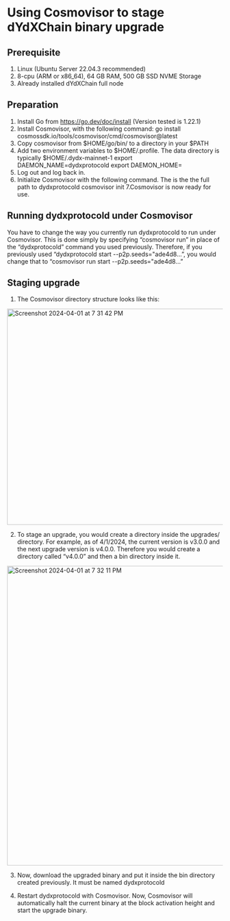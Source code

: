# Using Cosmovisor to stage dYdXChain binary upgrade 

## Prerequisite

1. Linux (Ubuntu Server 22.04.3 recommended)
2. 8-cpu (ARM or x86_64), 64 GB RAM, 500 GB SSD NVME Storage
3. Already installed dYdXChain full node

## Preparation

1. Install Go from https://go.dev/doc/install (Version tested is 1.22.1)
2. Install Cosmovisor, with the following command:
go install cosmossdk.io/tools/cosmovisor/cmd/cosmovisor@latest
3. Copy cosmovisor from $HOME/go/bin/ to a directory in your $PATH
4. Add two environment variables to $HOME/.profile.  The data directory is typically $HOME/.dydx-mainnet-1
export DAEMON_NAME=dydxprotocold
export DAEMON_HOME=<your data directory>
5. Log out and log back in.
6. Initialize Cosmovisor with the following command.  The <path to executable> is the the full path to dydxprotocold
cosmovisor init <path to executable>
7.Cosmovisor is now ready for use.

## Running dydxprotocold under Cosmovisor

You have to change the way you currently run dydxprotocold to run under Cosmovisor.  This is done simply by specifying “cosmovisor run” in place of the “dydxprotocold” command you used previously.  Therefore, if you previously used “dydxprotocold start --p2p.seeds="ade4d8…”, you would change that to “cosmovisor run start --p2p.seeds="ade4d8…”

## Staging upgrade

1. The Cosmovisor directory structure looks like this:

<img width="505" alt="Screenshot 2024-04-01 at 7 31 42 PM" src="https://github.com/TommyGarch/v4-documentation/assets/130097657/f7ed283f-4f6f-4ff6-8f73-490dc44c2388">

2. To stage an upgrade, you would create a <name> directory inside the upgrades/ directory.  For example, as of 4/1/2024, the current version is v3.0.0 and the next upgrade version is v4.0.0.  Therefore you would create a directory called “v4.0.0” and then a bin directory inside it.

<img width="700" alt="Screenshot 2024-04-01 at 7 32 11 PM" src="https://github.com/TommyGarch/v4-documentation/assets/130097657/62d68c4a-b081-4778-87b9-6fae206a8f9e">

3. Now, download the upgraded binary and put it inside the bin directory created previously.  It must be named dydxprotocold

4. Restart dydxprotocold with Cosmovisor.  Now, Cosmovisor will automatically halt the current binary at the block activation height and start the upgrade binary.
